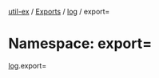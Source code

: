 [util-ex](../README.md) / [Exports](../modules.md) / [log](log.md) / export=

# Namespace: export=

[log](log.md).export=
